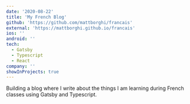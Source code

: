 ```yaml
---
date: '2020-08-22'
title: 'My French Blog'
github: 'https://github.com/mattborghi/francais'
external: 'https://mattborghi.github.io/francais'
ios: ''
android: ''
tech:
  - Gatsby
  - Typescript
  - React
company: ''
showInProjects: true
---
```


Building a blog where I write about the things I am learning during French classes using Gatsby and Typescript.